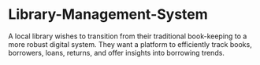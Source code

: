 # Library-Management-System
A local library wishes to transition from their traditional book-keeping to a more robust digital system. They want a platform to efficiently track books, borrowers, loans, returns, and offer insights into borrowing trends.
